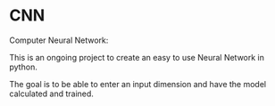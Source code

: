 # CNN
Computer Neural Network:

This is an ongoing project to create an easy to use Neural Network in python.

The goal is to be able to enter an input dimension and have the model calculated and trained.

